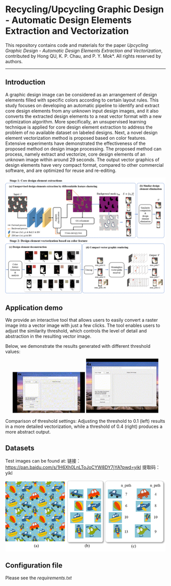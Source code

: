 # Recycling/Upcycling Graphic Design - Automatic Design Elements Extraction and Vectorization
This repository contains code and materials for the paper _Upcycling Graphic Design - Automatic Design Elements Extraction and Vectorization_, contributed by Hong QU, K. P. Chau, and P. Y. Mok*. All rights reserved by authors.

-----
## Introduction
A graphic design image can be considered as an arrangement of design elements filled with specific colors according to certain layout rules. This study focuses on
developing an automatic pipeline to identify and extract core design elements from any unknown input design images, and it also converts the extracted design elements to a
neat vector format with a new optimization algorithm. More specifically, an unsupervised learning technique is applied for core design element extraction to
address the problem of no available dataset on labeled designs. Next, a novel design element vectorization method is proposed based on color features. Extensive
experiments have demonstrated the effectiveness of the proposed method on design image processing. The proposed method can process, namely extract and vectorize,
core design elements of an unknown image within around 29 seconds. The output vector graphics of design elements have very compact format, compared to other
commercial software, and are optimized for reuse and re-editing.

![The method pipeline.](assets/framework.png)

## Application demo

We provide an interactive tool that allows users to easily convert a raster image into a vector image with just a few clicks. The tool enables users to adjust the similarity threshold, which controls the level of detail and abstraction in the resulting vector image.

Below, we demonstrate the results generated with different threshold values:

<p align="center">

<img src="assets/thhre_1.gif" alt="Demo: Set threshold to 0.1" width="45%" />

<img src="assets/thhre_4.gif" alt="Demo: Set threshold to 0.4" width="45%" />

</p>

Comparison of threshold settings: Adjusting the threshold to 0.1 (left) results in a more detailed vectorization, while a threshold of 0.4 (right) produces a more abstract output.

## Datasets
Test images can be found at: 链接：https://pan.baidu.com/s/1H6Xh0LnLToJoCYW8DY7jYA?pwd=yikl 提取码：yikl

![The method pipeline.](assets/teaser.png)

## Configuration file
Please see the _requirements.txt_

